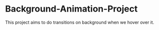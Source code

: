 # Background-Animation-Project
This project aims to do transitions on background when we hover over it.
